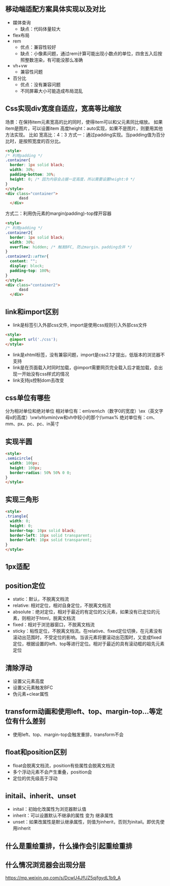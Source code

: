 ## 移动端适配方案具体实现以及对比
+ 媒体查询
  + 缺点：代码体量较大
+ flex布局
+ rem
  + 优点：兼容性较好
  + 缺点：小像素问题，通过rem计算可能出现小数点的单位，四舍五入后按照整数渲染，有可能没那么准确
+ vh+vw
  + 兼容性问题
+ 百分比
  + 优点：没有兼容问题
  + 不同屏幕大小可能造成布局混乱
## Css实现div宽度自适应，宽高等比缩放
场景：在保持item元素宽高的比的同时，使得item可以和父元素同比缩放。
如果item是图片，可以设置item 高度height：auto实现，如果不是图片，则要用其他方法实现。
比如 宽高比：4：3
方式一：通过padding实现。当padding值为百分比时，是按照宽度的百分比。

```html
<style>
/* 利用padding */
.container{
  border: 1px solid black;
  width: 30%;
  padding-bottom: 30%;
  height: 0; /* 因为内容会占据一定高度，所以需要设置height:0 */
}
</style>
<div class="container">
      dasd
  </div>
```
方式二：利用伪元素的margin(padding)-top撑开容器

```html
<style>
/* 利用padding */
.container2{
  border: 1px solid black;
  width: 30%;
  overflow: hidden; /* 触发BFC, 防止margin、padding合并 */
}
.container2::after{
  content: "";
  display: block;
  padding-top: 100%;
}
</style>
<div class="container2">
      dasd
  </div>
```
## link和import区别
+ link是标签引入外部css文件, import是使用css规则引入外部css文件
```html
<style>
  @import url('./css');
</style>
```
+ link是xhtml标签，没有兼容问题，import是css2.1才提出，低版本的浏览器不支持
+ link是在页面载入时同时加载，@import需要网页完全载入后才能加载，会出现一开始没有css样式的情况
+ link支持js控制dom去改变

## css单位有哪些
分为相对单位和绝对单位
相对单位有：em\rem\ch（数字0的宽度）\ex（英文字母x的高度）\vw\vh\vmin(vw和vh中较小的那个)\vmax\%
绝对单位有：cm、mm、px、pc、pc、in英寸
## 实现半圆
```html
<style>
.semicircle{
  width: 100px;
  height: 100px;
  border-radius: 50% 50% 0 0;
}
</style>

```
## 实现三角形
```html
<style>
.triangle{
  width: 0;
  height: 0;
  border-top: 10px solid black;
  border-left: 10px solid transparent;
  border-left: 10px solid transparent;
}
</style>
```
## 1px适配

## position定位
+ static：默认，不脱离文档流
+ relative: 相对定位，相对自身定位，不脱离文档流
+ absolute：绝对定位，相对于最近的有定位的父元素，如果没有已定位的元素，则相对于html，脱离文档流
+ fixed：相对于浏览器窗口，不脱离文档流
+ sticky：粘性定位，不脱离文档流。在relative、fixed定位切换，在元素没有滚动出范围时，不受定位的影响。当该元素将要滚动出范围时，又变成fixed定位，根据设置的left、top等进行定位。相对于最近的具有滚动框的祖先元素定位

## 清除浮动
+ 设置父元素高度
+ 设置父元素触发BFC
+ 伪元素+clear属性

## transform动画和使用left、top、margin-top...等定位有什么差别
+ 使用left、top、margin-top会触发重排，transform不会
## float和position区别
+ float会脱离文档流，position有些属性会脱离文档流
+ 多个浮动元素不会产生重叠，position会
+ 定位的优先级高于浮动
## initail、inherit、unset
+ initail：初始化改属性为浏览器默认值
+ inherit：可以设置默认不继承的属性 变为 继承属性
+ unset：如果改属性是默认继承属性，则值为inherit，否则为initail。即优先使用inherit

## 什么是重绘重排，什么操作会引起重绘重排
## 什么情况浏览器会出现分层
https://mp.weixin.qq.com/s/DcwU4JfUZ5qjfgydL1b9_A